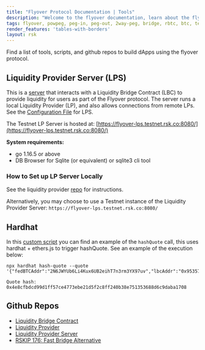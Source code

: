 ```yaml
---
title: "Flyover Protocol Documentation | Tools"
description: "Welcome to the flyover documentation, learn about the flyover architecture, how to get started and integrate the flyover protocol into your project."
tags: flyover, powpeg, peg-in, peg-out, 2way-peg, bridge, rbtc, btc, testnet, mainnet, guide, setup, integrate, use
render_features: 'tables-with-borders'
layout: rsk
---
```


Find a list of tools, scripts, and github repos to build dApps using the flyover protocol.

## Liquidity Provider Server (LPS)

This is a [server](https://github.com/rsksmart/liquidity-provider-server) that interacts with a Liquidity Bridge Contract (LBC) to provide liquidity for users as part of the Flyover protocol. The server runs a local Liquidity Provider (LP), and also allows connections from remote LPs. See the [Configuration File](https://github.com/rsksmart/liquidity-provider-server#configuration) for LPS.

The Testnet LP Server is hosted at:
[https://flyover-lps.testnet.rsk.co:8080/](https://flyover-lps.testnet.rsk.co:8080/)

**System requirements:**
- go 1.16.5 or above
- DB Browser for Sqlite (or equivalent) or sqlite3 cli tool

### How to Set up LP Server Locally

See the liquidity provider [repo](https://github.com/rsksmart/liquidity-provider-server) for instructions.

Alternatively, you may choose to use a Testnet instance of the Liquidity Provider Server: `https://flyover-lps.testnet.rsk.co:8080/`

## Hardhat

In this [custom script](https://github.com/Vovchyk/lbc-utils/blob/3662afed437c30ec7cd2b259247e4ed91db1442b/hardhat.config.ts#L26-L35) you can find an example of the `hashQuote` call, this uses hardhat + ethers.js to trigger hashQuote. See an example of the execution below:

```shell
npx hardhat hash-quote --quote 
'{"fedBTCAddr":"2N6JWYUb6Li4Kux6UB2eihT7n3rm3YX97uv","lbcAddr":"0x95357AE436F74E87d54f9Da6CC5fB88d91044bc3","lpRSKAddr":"0xd053b9B695BEb7104deEa56773197F05AD03E4e0","btcRefundAddr":"mnYcQxCZBbmLzNfE9BhV7E8E2u7amdz5y6","rskRefundAddr":"0x20E75e7287763de60851Ed020089ABf17a1e9a4d","lpBTCAddr":"mnYcQxCZBbmLzNfE9BhV7E8E2u7amdz5y6","callFee":1985872901000,"penaltyFee":1000000,"contractAddr":"0xa7047857679889B59fe01f6EFD01D074ab2bc2BF","data":"0xeb159db5000000000000000000000000caa520afa3c8ec7ce85bfca5a62f36159c73faa5000000000000000000000000e66fc9900e017c837f2f54fe3958f98f36064c11","gasLimit":3000000,"nonce":8863518911232213897,"value":50000000000000000,"agreementTimestamp":1659431697,"timeForDeposit":3600,"callTime":7200,"confirmations":2,"callOnRegister":false}'

Quote hash:  0x4e8cfbdcd99d1ff57ce4773ebe21d5f2c8ff240b38e751353688d6c9daba1708
```

## Github Repos

- [Liquidity Bridge Contract](https://github.com/rsksmart/liquidity-bridge-contract)
- [Liquidity Provider](https://github.com/rsksmart/liquidity-provider)
- [Liquidity Provider Server](https://github.com/rsksmart/liquidity-provider-server)
- [RSKIP 176: Fast Bridge Alternative](https://github.com/rsksmart/RSKIPs/pull/176/files)